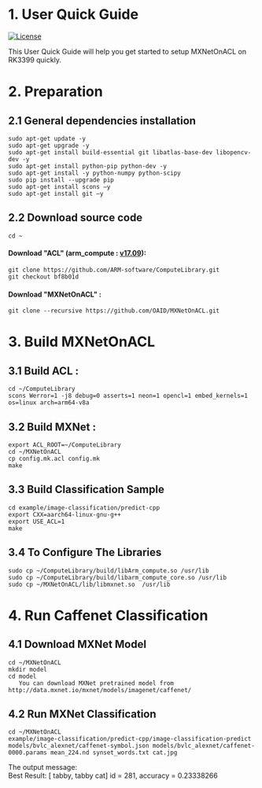 # 1. User Quick Guide
[![License](https://img.shields.io/badge/license-BSD-blue.svg)](LICENSE)

This User Quick Guide will help you get started to setup MXNetOnACL on RK3399 quickly.

# 2. Preparation
## 2.1 General dependencies installation
	sudo apt-get update -y
	sudo apt-get upgrade -y
	sudo apt-get install build-essential git libatlas-base-dev libopencv-dev -y 
	sudo apt-get install python-pip python-dev -y
	sudo apt-get install -y python-numpy python-scipy
	sudo pip install --upgrade pip
	sudo apt-get install scons –y
	sudo apt-get install git –y


## 2.2 Download source code
	cd ~

#### Download "ACL" (arm_compute : [v17.09](https://github.com/ARM-software/ComputeLibrary/tree/bf8b01dfbfdca124673ade33c5eac8f3748d7abd)):
	git clone https://github.com/ARM-software/ComputeLibrary.git
	git checkout bf8b01d
#### Download "MXNetOnACL" :
	git clone --recursive https://github.com/OAID/MXNetOnACL.git

# 3. Build MXNetOnACL
## 3.1 Build ACL :
	cd ~/ComputeLibrary
	scons Werror=1 -j8 debug=0 asserts=1 neon=1 opencl=1 embed_kernels=1 os=linux arch=arm64-v8a

## 3.2 Build MXNet :
	export ACL_ROOT=~/ComputeLibrary
	cd ~/MXNetOnACL
	cp config.mk.acl config.mk
	make 

## 3.3 Build Classification Sample
	cd example/image-classification/predict-cpp
	export CXX=aarch64-linux-gnu-g++
	export USE_ACL=1
	make

## 3.4 To Configure The Libraries

	sudo cp ~/ComputeLibrary/build/libArm_compute.so /usr/lib 
	sudo cp ~/ComputeLibrary/build/libarm_compute_core.so /usr/lib
	sudo cp ~/MXNetOnACL/lib/libmxnet.so  /usr/lib

# 4. Run Caffenet Classification

## 4.1 Download MXNet Model
	cd ~/MXNetOnACL
	mkdir model
	cd model
	   You can download MXNet pretrained model from  http://data.mxnet.io/mxnet/models/imagenet/caffenet/

## 4.2 Run MXNet Classification 
	cd ~/MXNetOnACL
	example/image-classification/predict-cpp/image-classification-predict models/bvlc_alexnet/caffenet-symbol.json models/bvlc_alexnet/caffenet-0000.params mean_224.nd synset_words.txt cat.jpg
   The output message:<br>
	Best Result: [ tabby, tabby cat] id = 281, accuracy = 0.23338266

